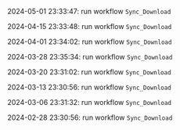 2024-05-01 23:33:47: run workflow `Sync_Download` 

2024-04-15 23:33:48: run workflow `Sync_Download` 

2024-04-01 23:34:02: run workflow `Sync_Download` 

2024-03-28 23:35:34: run workflow `Sync_Download` 

2024-03-20 23:31:02: run workflow `Sync_Download` 

2024-03-13 23:30:56: run workflow `Sync_Download` 

2024-03-06 23:31:32: run workflow `Sync_Download` 

2024-02-28 23:30:56: run workflow `Sync_Download` 


